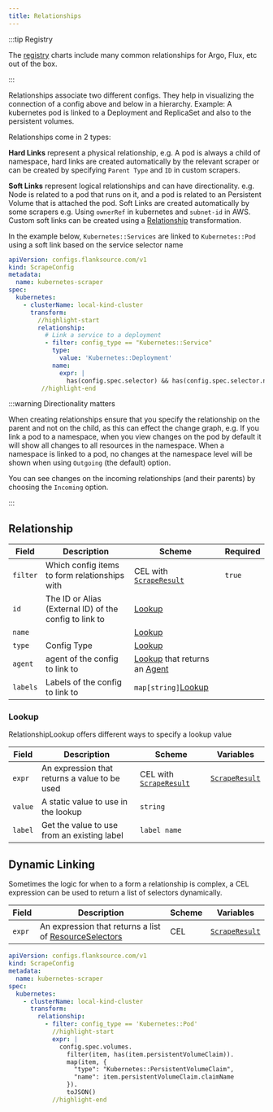 ```yaml
---
title: Relationships
---
```


:::tip Registry

The [registry](/registry) charts include many common relationships for Argo, Flux, etc out of the box.

:::

Relationships associate two different configs. They help in visualizing the connection of a config above and below in a hierarchy. Example: A kubernetes pod is linked to a Deployment and ReplicaSet and also to the persistent volumes.

Relationships come in 2 types:

**Hard Links** represent a physical relationship, e.g. A pod is always a child of namespace, hard links are created automatically by the relevant scraper or can be created by specifying `Parent Type` and `ID` in custom scrapers.

**Soft Links** represent logical relationships and can have directionality. e.g. Node is related to a pod that runs on it, and a pod is related to an Persistent Volume that is attached the pod. Soft Links are created automatically by some scrapers e.g. Using `ownerRef` in kubernetes  and `subnet-id` in AWS. Custom soft links can be created using a [Relationship](./relationship) transformation.

In the example below, `Kubernetes::Services` are linked to `Kubernetes::Pod` using a soft link based on the service selector name

```yaml title="kubernetes-scraper.yaml"
apiVersion: configs.flanksource.com/v1
kind: ScrapeConfig
metadata:
  name: kubernetes-scraper
spec:
  kubernetes:
    - clusterName: local-kind-cluster
      transform:
        //highlight-start
        relationship:
          # Link a service to a deployment
          - filter: config_type == "Kubernetes::Service"
            type:
              value: 'Kubernetes::Deployment'
            name:
              expr: |
                has(config.spec.selector) && has(config.spec.selector.name) ? config.spec.selector.name : ''
         //highlight-end
```

:::warning Directionality matters

When creating relationships ensure that you specify the relationship on the parent and not on the child, as this can effect the change graph,
e.g. If you link a pod to a namespace, when you view changes on the pod by default it will show all changes to all resources in the namespace.
When a namespace is linked to a pod, no changes at the namespace level will be shown when using `Outgoing` (the default) option.

You can see changes on the incoming relationships (and their parents) by choosing the `Incoming` option.

:::

## Relationship


| Field    | Description                                            | Scheme                                                       | Required |
| -------- | ------------------------------------------------------ | ------------------------------------------------------------ | -------- |
| `filter` | Which config items to form relationships with          | <CommonLink to="cel">CEL</CommonLink> with [`ScrapeResult`](../references/scrape-result) | `true`   |
| `id`     | The ID or Alias (External ID) of the config to link to | [Lookup](#lookup)                                            |          |
| `name`   |                                                        | [Lookup](#lookup)                                            |          |
| `type`   | Config Type                                            | [Lookup](#lookup)                                            |          |
| `agent`  | agent of the config to link to                         | [Lookup](#lookup) that returns an [Agent](/reference/types#agent) |          |
| `labels` | Labels of the config to link to                        | `map[string]`[Lookup](#lookup)                               |          |

### Lookup

RelationshipLookup offers different ways to specify a lookup value

| Field   | Description                                   | Scheme                                | Variables                                     |
| ------- | --------------------------------------------- | ------------------------------------- | --------------------------------------------- |
| `expr`  | An expression that returns a value to be used | <CommonLink to="cel">CEL</CommonLink> with [`ScrapeResult`](../references/scrape-result) | [`ScrapeResult`](../references/scrape-result) |
| `value` | A static value to use in the lookup                     | `string`                              |                                               |
| `label` | Get the value to use from an existing label         | `label name`                              |                                               |



## Dynamic Linking


Sometimes the logic for when to a form a relationship is complex, a CEL expression can be used to return a list of selectors dynamically.

| Field  | Description                                                  | Scheme                                | Variables                                     |
| ------ | ------------------------------------------------------------ | ------------------------------------- | --------------------------------------------- |
| `expr` | An expression that returns a list of  [ResourceSelectors](/reference/resource-selector) | <CommonLink to="cel">CEL</CommonLink> | [`ScrapeResult`](../references/scrape-result) |


```yaml title=link-pvc-to-pod.yaml
apiVersion: configs.flanksource.com/v1
kind: ScrapeConfig
metadata:
  name: kubernetes-scraper
spec:
  kubernetes:
    - clusterName: local-kind-cluster
      transform:
        relationship:
          - filter: config_type == 'Kubernetes::Pod'
            //highlight-start
            expr: |
              config.spec.volumes.
                filter(item, has(item.persistentVolumeClaim)).
                map(item, {
                  "type": "Kubernetes::PersistentVolumeClaim",
                  "name": item.persistentVolumeClaim.claimName
                }).
                toJSON()
            //highlight-end
```

